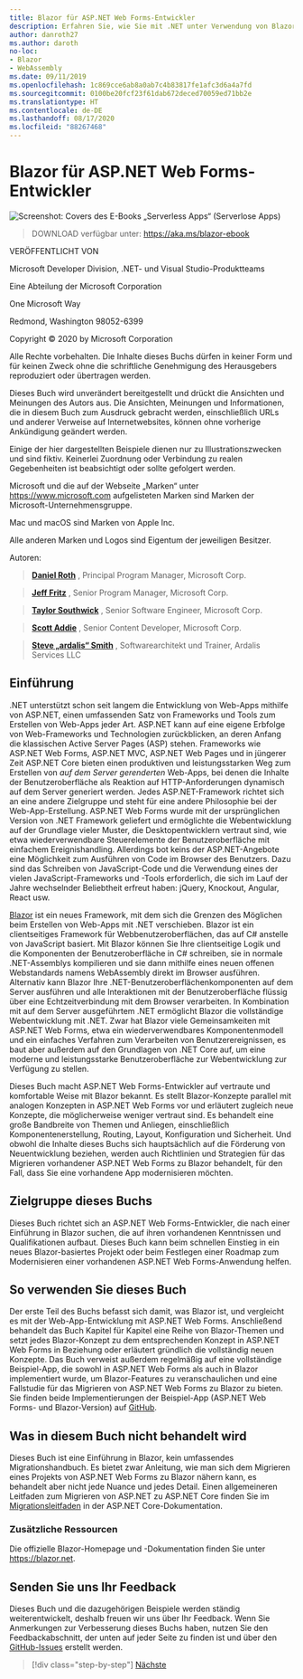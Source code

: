 ```yaml
---
title: Blazor für ASP.NET Web Forms-Entwickler
description: Erfahren Sie, wie Sie mit .NET unter Verwendung von Blazor und .NET Core auf einfache und vertraute Weise ausgewachsene Web-Apps entwickeln können.
author: danroth27
ms.author: daroth
no-loc:
- Blazor
- WebAssembly
ms.date: 09/11/2019
ms.openlocfilehash: 1c869cce6ab8a0ab7c4b83817fe1afc3d6a4a7fd
ms.sourcegitcommit: 0100be20fcf23f61dab672deced70059ed71bb2e
ms.translationtype: HT
ms.contentlocale: de-DE
ms.lasthandoff: 08/17/2020
ms.locfileid: "88267468"
---
```

# <a name="no-locblazor-for-aspnet-web-forms-developers"></a>Blazor für ASP.NET Web Forms-Entwickler

![Screenshot: Covers des E-Books „Serverless Apps“ (Serverlose Apps)](./media/index/blazor-for-aspnet-web-forms-developers.png)

> DOWNLOAD verfügbar unter: <https://aka.ms/blazor-ebook>

VERÖFFENTLICHT VON

Microsoft Developer Division, .NET- und Visual Studio-Produktteams

Eine Abteilung der Microsoft Corporation

One Microsoft Way

Redmond, Washington 98052-6399

Copyright © 2020 by Microsoft Corporation

Alle Rechte vorbehalten. Die Inhalte dieses Buchs dürfen in keiner Form und für keinen Zweck ohne die schriftliche Genehmigung des Herausgebers reproduziert oder übertragen werden.

Dieses Buch wird unverändert bereitgestellt und drückt die Ansichten und Meinungen des Autors aus. Die Ansichten, Meinungen und Informationen, die in diesem Buch zum Ausdruck gebracht werden, einschließlich URLs und anderer Verweise auf Internetwebsites, können ohne vorherige Ankündigung geändert werden.

Einige der hier dargestellten Beispiele dienen nur zu Illustrationszwecken und sind fiktiv. Keinerlei Zuordnung oder Verbindung zu realen Gegebenheiten ist beabsichtigt oder sollte gefolgert werden.

Microsoft und die auf der Webseite „Marken“ unter <https://www.microsoft.com> aufgelisteten Marken sind Marken der Microsoft-Unternehmensgruppe.

Mac und macOS sind Marken von Apple Inc.

Alle anderen Marken und Logos sind Eigentum der jeweiligen Besitzer.

Autoren:

> **[Daniel Roth](https://github.com/danroth27)** , Principal Program Manager, Microsoft Corp.

> **[Jeff Fritz](https://github.com/csharpfritz)** , Senior Program Manager, Microsoft Corp.

> **[Taylor Southwick](https://github.com/twsouthwick)** , Senior Software Engineer, Microsoft Corp.

> **[Scott Addie](https://github.com/scottaddie)** , Senior Content Developer, Microsoft Corp.

> **[Steve „ardalis“ Smith](https://ardalis.com)** , Softwarearchitekt und Trainer, Ardalis Services LLC

## <a name="introduction"></a>Einführung

.NET unterstützt schon seit langem die Entwicklung von Web-Apps mithilfe von ASP.NET, einen umfassenden Satz von Frameworks und Tools zum Erstellen von Web-Apps jeder Art. ASP.NET kann auf eine eigene Erbfolge von Web-Frameworks und Technologien zurückblicken, an deren Anfang die klassischen Active Server Pages (ASP) stehen. Frameworks wie ASP.NET Web Forms, ASP.NET MVC, ASP.NET Web Pages und in jüngerer Zeit ASP.NET Core bieten einen produktiven und leistungsstarken Weg zum Erstellen von *auf dem Server gerenderten* Web-Apps, bei denen die Inhalte der Benutzeroberfläche als Reaktion auf HTTP-Anforderungen dynamisch auf dem Server generiert werden. Jedes ASP.NET-Framework richtet sich an eine andere Zielgruppe und steht für eine andere Philosophie bei der Web-App-Erstellung. ASP.NET Web Forms wurde mit der ursprünglichen Version von .NET Framework geliefert und ermöglichte die Webentwicklung auf der Grundlage vieler Muster, die Desktopentwicklern vertraut sind, wie etwa wiederverwendbare Steuerelemente der Benutzeroberfläche mit einfachem Ereignishandling. Allerdings bot keins der ASP.NET-Angebote eine Möglichkeit zum Ausführen von Code im Browser des Benutzers. Dazu sind das Schreiben von JavaScript-Code und die Verwendung eines der vielen JavaScript-Frameworks und -Tools erforderlich, die sich im Lauf der Jahre wechselnder Beliebtheit erfreut haben: jQuery, Knockout, Angular, React usw.

[Blazor](https://blazor.net) ist ein neues Framework, mit dem sich die Grenzen des Möglichen beim Erstellen von Web-Apps mit .NET verschieben. Blazor ist ein clientseitiges Framework für Webbenutzeroberflächen, das auf C# anstelle von JavaScript basiert. Mit Blazor können Sie Ihre clientseitige Logik und die Komponenten der Benutzeroberfläche in C# schreiben, sie in normale .NET-Assemblys kompilieren und sie dann mithilfe eines neuen offenen Webstandards namens WebAssembly direkt im Browser ausführen. Alternativ kann Blazor Ihre .NET-Benutzeroberflächenkomponenten auf dem Server ausführen und alle Interaktionen mit der Benutzeroberfläche flüssig über eine Echtzeitverbindung mit dem Browser verarbeiten. In Kombination mit auf dem Server ausgeführtem .NET ermöglicht Blazor die vollständige Webentwicklung mit .NET. Zwar hat Blazor viele Gemeinsamkeiten mit ASP.NET Web Forms, etwa ein wiederverwendbares Komponentenmodell und ein einfaches Verfahren zum Verarbeiten von Benutzerereignissen, es baut aber außerdem auf den Grundlagen von .NET Core auf, um eine moderne und leistungsstarke Benutzeroberfläche zur Webentwicklung zur Verfügung zu stellen.

Dieses Buch macht ASP.NET Web Forms-Entwickler auf vertraute und komfortable Weise mit Blazor bekannt. Es stellt Blazor-Konzepte parallel mit analogen Konzepten in ASP.NET Web Forms vor und erläutert zugleich neue Konzepte, die möglicherweise weniger vertraut sind. Es behandelt eine große Bandbreite von Themen und Anliegen, einschließlich Komponentenerstellung, Routing, Layout, Konfiguration und Sicherheit. Und obwohl die Inhalte dieses Buchs sich hauptsächlich auf die Förderung von Neuentwicklung beziehen, werden auch Richtlinien und Strategien für das Migrieren vorhandener ASP.NET Web Forms zu Blazor behandelt, für den Fall, dass Sie eine vorhandene App modernisieren möchten.

## <a name="who-should-use-the-book"></a>Zielgruppe dieses Buchs

Dieses Buch richtet sich an ASP.NET Web Forms-Entwickler, die nach einer Einführung in Blazor suchen, die auf ihren vorhandenen Kenntnissen und Qualifikationen aufbaut. Dieses Buch kann beim schnellen Einstieg in ein neues Blazor-basiertes Projekt oder beim Festlegen einer Roadmap zum Modernisieren einer vorhandenen ASP.NET Web Forms-Anwendung helfen.

## <a name="how-to-use-the-book"></a>So verwenden Sie dieses Buch

Der erste Teil des Buchs befasst sich damit, was Blazor ist, und vergleicht es mit der Web-App-Entwicklung mit ASP.NET Web Forms. Anschließend behandelt das Buch Kapitel für Kapitel eine Reihe von Blazor-Themen und setzt jedes Blazor-Konzept zu dem entsprechenden Konzept in ASP.NET Web Forms in Beziehung oder erläutert gründlich die vollständig neuen Konzepte. Das Buch verweist außerdem regelmäßig auf eine vollständige Beispiel-App, die sowohl in ASP.NET Web Forms als auch in Blazor implementiert wurde, um Blazor-Features zu veranschaulichen und eine Fallstudie für das Migrieren von ASP.NET Web Forms zu Blazor zu bieten. Sie finden beide Implementierungen der Beispiel-App (ASP.NET Web Forms- und Blazor-Version) auf [GitHub](https://github.com/dotnet-architecture/eshoponblazor).

## <a name="what-this-book-doesnt-cover"></a>Was in diesem Buch nicht behandelt wird

Dieses Buch ist eine Einführung in Blazor, kein umfassendes Migrationshandbuch. Es bietet zwar Anleitung, wie man sich dem Migrieren eines Projekts von ASP.NET Web Forms zu Blazor nähern kann, es behandelt aber nicht jede Nuance und jedes Detail. Einen allgemeineren Leitfaden zum Migrieren von ASP.NET zu ASP.NET Core finden Sie im [Migrationsleitfaden](https://docs.microsoft.com/aspnet/core/migration/proper-to-2x/) in der ASP.NET Core-Dokumentation.

### <a name="additional-resources"></a>Zusätzliche Ressourcen

Die offizielle Blazor-Homepage und -Dokumentation finden Sie unter <https://blazor.net>.

## <a name="send-your-feedback"></a>Senden Sie uns Ihr Feedback

Dieses Buch und die dazugehörigen Beispiele werden ständig weiterentwickelt, deshalb freuen wir uns über Ihr Feedback. Wenn Sie Anmerkungen zur Verbesserung dieses Buchs haben, nutzen Sie den Feedbackabschnitt, der unten auf jeder Seite zu finden ist und über den [GitHub-Issues](https://github.com/dotnet/docs/issues) erstellt werden.

>[!div class="step-by-step"]
>[Nächste](introduction.md)
